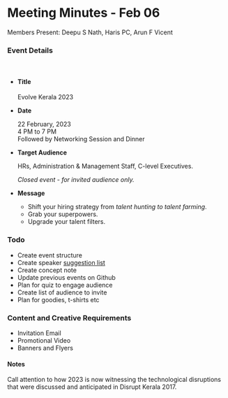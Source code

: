 # Meeting Minutes - Feb 06

Members Present: Deepu S Nath, Haris PC, Arun F Vicent

### Event Details

<br>

- #### **Title**

  Evolve Kerala 2023

- **Date**

  22 February, 2023
  <br>
  4 PM to 7 PM
  <br>
  Followed by Networking Session and Dinner

- **Target Audience**

  HRs, Administration & Management Staff, C-level Executives.

  _Closed event - for invited audience only._

- **Message**

  - Shift your hiring strategy from _talent hunting to talent farming_.
  - Grab your superpowers.
  - Upgrade your talent filters.

### Todo

- Create event structure
- Create speaker [suggestion list](../speaker_suggestions.md)
- Create concept note
- Update previous events on Github
- Plan for quiz to engage audience
- Create list of audience to invite
- Plan for goodies, t-shirts etc

### Content and Creative Requirements

- Invitation Email
- Promotional Video
- Banners and Flyers

#### Notes

Call attention to how 2023 is now witnessing the technological disruptions that were discussed and anticipated in Disrupt Kerala 2017.
